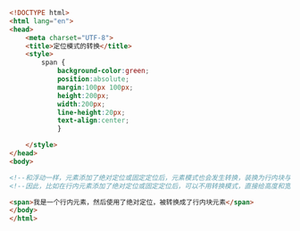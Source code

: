 
<BlogInfo title="65.定位模式的转换" author="白日梦想猿" pv=0 read_times=0 pre_cost_time=0分26秒 category="css学习" tag_list="['css学习']" create_time="2020.07.26 14:43:03" update_time="2020.07.26 14:49:35" />

```html
<!DOCTYPE html>
<html lang="en">
<head>
    <meta charset="UTF-8">
    <title>定位模式的转换</title>
    <style>
        span {
            background-color:green;
            position:absolute;
            margin:100px 100px;
            height:200px;
            width:200px;
            line-height:20px;
            text-align:center;
            }

    </style>
</head>
<body>

<!--和浮动一样，元素添加了绝对定位或固定定位后，元素模式也会发生转换，装换为行内块与元素-->
<!--因此，比如在行内元素添加了绝对定位或固定定位后，可以不用转换模式，直接给高度和宽度就行了-->

<span>我是一个行内元素，然后使用了绝对定位，被转换成了行内块元素</span>
</body>
</html>
```
